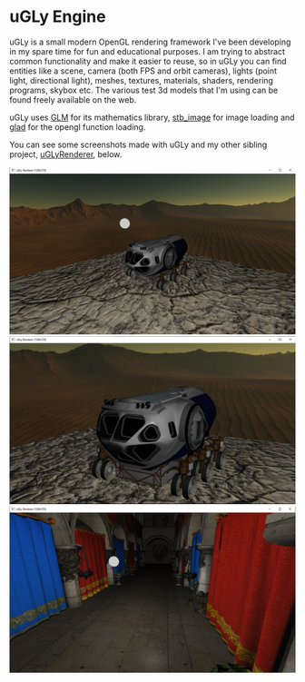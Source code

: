 # uGLy Engine
uGLy is a small modern OpenGL rendering framework I've been developing in my spare time for fun and educational purposes.
I am trying to abstract common functionality and make it easier to reuse, so in uGLy you can find entities like a scene, camera (both FPS and orbit cameras), lights (point light, directional light), meshes, textures, materials, shaders, rendering programs, skybox etc. The various test 3d models that I'm using can be found freely available on the web.

uGLy uses [GLM](https://glm.g-truc.net) for its mathematics library, [stb_image](https://github.com/nothings/stb) for image loading and [glad](https://github.com/Dav1dde/glad) for the opengl function loading.

You can see some screenshots made with uGLy and my other sibling project, [uGLyRenderer](https://github.com/gkarpa/uGLyRenderer), below.

![](https://github.com/gkarpa/screenshots/blob/master/ued1.png)
![](https://github.com/gkarpa/screenshots/blob/master/ued2.png)
![](https://github.com/gkarpa/screenshots/blob/master/ued3.png)
